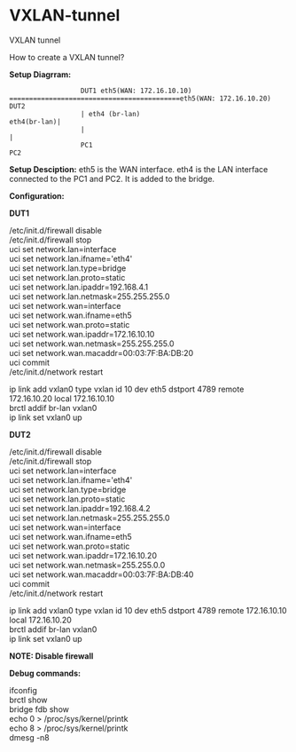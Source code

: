 # VXLAN-tunnel
VXLAN tunnel

How to create a VXLAN tunnel?

**Setup Diagrram:**

                      DUT1 eth5(WAN: 172.16.10.10) ===========================================eth5(WAN: 172.16.10.20) DUT2
                      | eth4 (br-lan)                                                                        eth4(br-lan)|
                      |                                                                                                  |
                      PC1                                                                                              PC2

**Setup Desciption:**
eth5 is the WAN interface. eth4 is the LAN interface connected to the PC1 and PC2. It is added to the bridge.

**Configuration:**

**DUT1**

/etc/init.d/firewall disable\
/etc/init.d/firewall stop\
uci set network.lan=interface\
uci set network.lan.ifname='eth4'\
uci set network.lan.type=bridge\
uci set network.lan.proto=static\
uci set network.lan.ipaddr=192.168.4.1\
uci set network.lan.netmask=255.255.255.0\
uci set network.wan=interface\
uci set network.wan.ifname=eth5\
uci set network.wan.proto=static\
uci set network.wan.ipaddr=172.16.10.10\
uci set network.wan.netmask=255.255.255.0\
uci set network.wan.macaddr=00:03:7F:BA:DB:20\
uci commit\
/etc/init.d/network restart

ip link add vxlan0 type vxlan id 10 dev eth5 dstport 4789 remote 172.16.10.20 local 172.16.10.10\
brctl addif br-lan vxlan0\
ip link set vxlan0 up


**DUT2**

/etc/init.d/firewall disable\
/etc/init.d/firewall stop\
uci set network.lan=interface\
uci set network.lan.ifname='eth4'\
uci set network.lan.type=bridge\
uci set network.lan.proto=static\
uci set network.lan.ipaddr=192.168.4.2\
uci set network.lan.netmask=255.255.255.0\
uci set network.wan=interface\
uci set network.wan.ifname=eth5\
uci set network.wan.proto=static\
uci set network.wan.ipaddr=172.16.10.20\
uci set network.wan.netmask=255.255.0.0\
uci set network.wan.macaddr=00:03:7F:BA:DB:40\
uci commit\
/etc/init.d/network restart

ip link add vxlan0 type vxlan id 10 dev eth5 dstport 4789 remote 172.16.10.10 local 172.16.10.20\
brctl addif br-lan vxlan0\
ip link set vxlan0 up

**NOTE: Disable firewall**

**Debug commands:**

ifconfig\
brctl show\
bridge fdb show\
echo 0 > /proc/sys/kernel/printk\
echo 8 > /proc/sys/kernel/printk\
dmesg -n8
